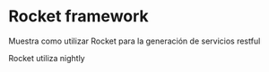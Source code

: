 # Rocket framework

Muestra como utilizar Rocket para la generación de servicios restful

Rocket utiliza nightly